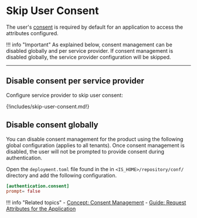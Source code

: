 # Skip User Consent

The user's [consent]({{base_path}}/references/concepts/consent-management/) is required by default for an application to access the attributes configured. 

!!! info "Important"
    As explained below, consent management can be disabled globally and per service provider. If consent management is disabled globally, the service provider configuration will be skipped.

----

## Disable consent per service provider

Configure service provider to skip user consent:

{!includes/skip-user-consent.md!}

## Disable consent globally
  
You can disable consent management for the product using the following global configuration (applies to all tenants). Once consent management is disabled, the user will not be prompted to provide consent during authentication.

Open the `deployment.toml` file found in the in `<IS_HOME>/repository/conf/` directory and add the following configuration.

``` toml
[authentication.consent] 
prompt= false
```


!!! info "Related topics"
    - [Concept: Consent Management]({{base_path}}/references/concepts/consent-management/)
    - [Guide: Request Attributes for the Application]({{base_path}}/request-attributes/)
